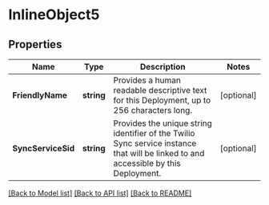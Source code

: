 # InlineObject5

## Properties

Name | Type | Description | Notes
------------ | ------------- | ------------- | -------------
**FriendlyName** | **string** | Provides a human readable descriptive text for this Deployment, up to 256 characters long. | [optional] 
**SyncServiceSid** | **string** | Provides the unique string identifier of the Twilio Sync service instance that will be linked to and accessible by this Deployment. | [optional] 

[[Back to Model list]](../README.md#documentation-for-models) [[Back to API list]](../README.md#documentation-for-api-endpoints) [[Back to README]](../README.md)


